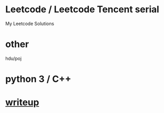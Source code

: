 # Leetcode / Leetcode Tencent serial
My Leetcode Solutions
# other
hdu/poj
# python 3 / C++ 
# [writeup](/WriteUp.md)
